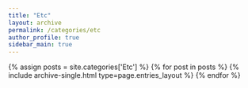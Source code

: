 ```yaml
---
title: "Etc"
layout: archive
permalink: /categories/etc
author_profile: true
sidebar_main: true
---
```


{% assign posts = site.categories['Etc'] %}
{% for post in posts %} {% include archive-single.html type=page.entries_layout %} 
{% endfor %}